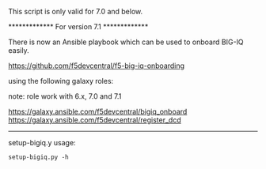 This script is only valid for 7.0 and below. 

************* For version 7.1 *************

There is now an Ansible playbook which can be used to onboard BIG-IQ easily.

https://github.com/f5devcentral/f5-big-iq-onboarding

using the following galaxy roles:

note: role work with 6.x, 7.0 and 7.1

https://galaxy.ansible.com/f5devcentral/bigiq_onboard 
https://galaxy.ansible.com/f5devcentral/register_dcd 

*********************************************


setup-bigiq.y usage:

    setup-bigiq.py -h
    
